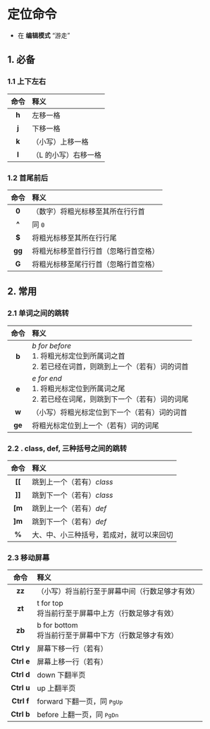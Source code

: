 # 定位命令

- 在 **编辑模式** “游走”

## 1. 必备

### 1.1 上下左右

| 命令 | 释义 |
| :----: | :--- |
| **h** | 左移一格 |
| **j** | 下移一格 |
| **k** | （小写）上移一格 |
| **l** | （L 的小写）右移一格 |

### 1.2 首尾前后

| 命令 | 释义 |
| :----: | :--- |
| **0** | （数字）将粗光标移至其所在行行首 |
| **^** | 同 `0` |
| **$** | 将粗光标移至其所在行行尾 |
| **gg** | 将粗光标移至首行行首（忽略行首空格） |
| **G** | 将粗光标移至尾行行首（忽略行首空格） |

## 2. 常用

### 2.1 单词之间的跳转

| 命令 | 释义 |
| :---: | :--- |
| **b** | *b for before* <br>1. 将粗光标定位到所属词之首 <br>2. 若已经在词首，则跳到上一个（若有）词的词首 |
| **e** | *e for end* <br>1. 将粗光标定位到所属词之尾 <br>2. 若已经在词尾，则跳到下一个（若有）词的词尾 |
| **w** | （小写）将粗光标定位到下一个（若有）词的词首 |
| **ge** | 将粗光标定位到上一个（若有）词的词尾 |

### 2.2 . class, def, 三种括号之间的跳转

| 命令 | 释义 |
| :---: | :--- |
| **[[** | 跳到上一个（若有）*class* |
| **]]** | 跳到下一个（若有）*class* |
| **[m** | 跳到上一个（若有）*def* |
| **]m** | 跳到下一个（若有）*def* |
| **%** | 大、中、小三种括号，若成对，就可以来回切 |

### 2.3 移动屏幕

| 命令 | 释义 |
| :---: | :--- |
| **zz** | （小写）将当前行至于屏幕中间（行数足够才有效） |
| **zt** | t for top <br>将当前行至于屏幕中上方（行数足够才有效） |
| **zb** | b for bottom <br>将当前行至于屏幕中下方（行数足够才有效） |
| **Ctrl y** | 屏幕下移一行（若有） |
| **Ctrl e** | 屏幕上移一行（若有） |
| **Ctrl d** | down 下翻半页 |
| **Ctrl u** | up 上翻半页 |
| **Ctrl f** | forward 下翻一页，同 <kbd>PgUp</kbd> |
| **Ctrl b** | before 上翻一页，同 <kbd>PgDn</kbd> |